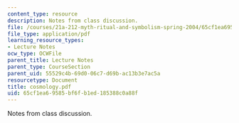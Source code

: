 ```yaml
---
content_type: resource
description: Notes from class discussion.
file: /courses/21a-212-myth-ritual-and-symbolism-spring-2004/65cf1ea69585bf6fb1ed185388c0a88f_cosmology.pdf
file_type: application/pdf
learning_resource_types:
- Lecture Notes
ocw_type: OCWFile
parent_title: Lecture Notes
parent_type: CourseSection
parent_uid: 55529c4b-69d0-06c7-d69b-ac13b3e7ac5a
resourcetype: Document
title: cosmology.pdf
uid: 65cf1ea6-9585-bf6f-b1ed-185388c0a88f
---
```

Notes from class discussion.

